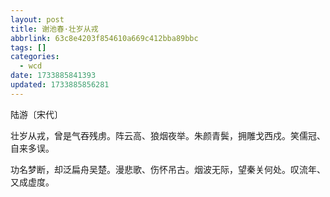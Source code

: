 ```yaml
---
layout: post
title: 谢池春·壮岁从戎
abbrlink: 63c8e4203f854610a669c412bba89bbc
tags: []
categories:
  - wcd
date: 1733885841393
updated: 1733885856281
---
```


陆游〔宋代〕

壮岁从戎，曾是气吞残虏。阵云高、狼烟夜举。朱颜青鬓，拥雕戈西戍。笑儒冠、自来多误。

功名梦断，却泛扁舟吴楚。漫悲歌、伤怀吊古。烟波无际，望秦关何处。叹流年、又成虚度。
